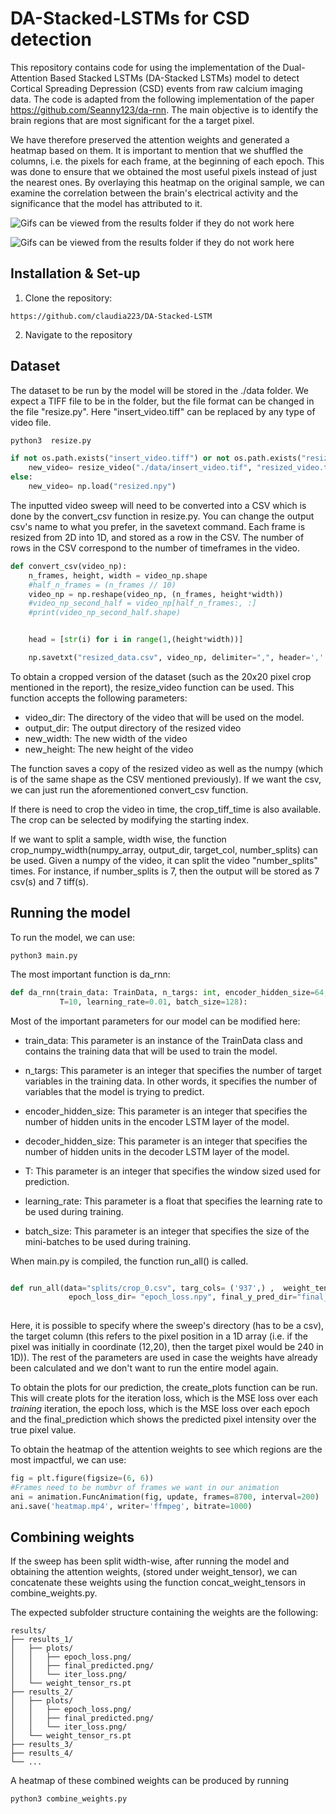 # DA-Stacked-LSTMs for CSD detection
This repository contains code for using the implementation of the Dual-Attention Based Stacked LSTMs (DA-Stacked LSTMs) model to detect Cortical Spreading Depression (CSD) events from raw calcium imaging data. The code is adapted from the following implementation of the paper https://github.com/Seanny123/da-rnn. The main objective is to identify the brain regions that are most significant for the a target pixel.

We have therefore preserved the attention weights and generated a heatmap based on them. It is important to mention that we shuffled the columns, i.e. the pixels for each frame, at the beginning of each epoch. This was done to ensure that we obtained the most useful pixels instead of just the nearest ones. By overlaying this heatmap on the original sample, we can examine the correlation between the brain's electrical activity and the significance that the model has attributed to it. 

![Gifs can be viewed from the results folder if they do not work here](heatmap_final_gif.gif)

![Gifs can be viewed from the results folder if they do not work here](heatmap_new_gif.gif)

## Installation & Set-up 
1. Clone the repository:  
```
https://github.com/claudia223/DA-Stacked-LSTM
```
2. Navigate to the repository
##


## Dataset

The dataset to be run by the model will be stored in the ./data folder. We expect a TIFF file to be in the folder, but the file format can be changed in the file "resize.py". Here "insert_video.tiff" can be replaced by any type of video file. 
```sh
python3  resize.py

```


```python
if not os.path.exists("insert_video.tiff") or not os.path.exists("resized.npy"):
    new_video= resize_video("./data/insert_video.tif", "resized_video.tiff", 91, 72)
else:
    new_video= np.load("resized.npy")

```

The inputted video sweep will need to be converted into a CSV which is done by the convert_csv function in resize.py. You can change the output csv's name to what you prefer, in the savetext command. Each frame is resized from 2D into 1D, and stored as a row in the CSV. The number of rows in the CSV correspond to the number of timeframes in the video.

```python
def convert_csv(video_np):
    n_frames, height, width = video_np.shape
    #half_n_frames = (n_frames // 10)
    video_np = np.reshape(video_np, (n_frames, height*width))
    #video_np_second_half = video_np[half_n_frames:, :]
    #print(video_np_second_half.shape)


    head = [str(i) for i in range(1,(height*width))]

    np.savetxt("resized_data.csv", video_np, delimiter=",", header=','.join(str(elem) for elem in head))

```

To obtain a cropped version of the dataset (such as the 20x20 pixel crop mentioned in the report), the resize_video function can be used. This function accepts the following parameters:

- video_dir: The directory of the video that will be used on the model.
- output_dir: The output directory of the resized video
- new_width: The new width of the video
- new_height: The new height of the video

The function saves a copy of the resized video as well as the numpy (which is of the same shape as the CSV mentioned previously). If we want the csv, we can just run the aforementioned convert_csv function.

If there is need to crop the video in time, the crop_tiff_time is also available. The crop can be selected by modifying the starting index.

If we want to split a sample, width wise, the function crop_numpy_width(numpy_array, output_dir, target_col, number_splits) can be used. Given a numpy of the video, it can split the video "number_splits" times. For instance, if number_splits is 7, then the output will be stored as 7 csv(s) and 7 tiff(s).


## Running the model

To run the model, we can use:

```
python3 main.py

```

The most important function is da_rnn:

```python
def da_rnn(train_data: TrainData, n_targs: int, encoder_hidden_size=64, decoder_hidden_size=64,
           T=10, learning_rate=0.01, batch_size=128):

```

 Most of the important parameters for our model can be modified here:

- train_data: This parameter is an instance of the TrainData class and contains the training data that will be used to train the model.

- n_targs: This parameter is an integer that specifies the number of target variables in the training data. In other words, it specifies the number of variables that the model is trying to predict.

- encoder_hidden_size: This parameter is an integer that specifies the number of hidden units in the encoder LSTM layer of the model.

- decoder_hidden_size: This parameter is an integer that specifies the number of hidden units in the decoder LSTM layer of the model.

- T: This parameter is an integer that specifies the window sized used for prediction.

- learning_rate: This parameter is a float that specifies the learning rate to be used during training.

- batch_size: This parameter is an integer that specifies the size of the mini-batches to be used during training.


When main.py is compiled, the function run_all() is called. 

```python

def run_all(data="splits/crop_0.csv", targ_cols= ('937',) ,  weight_tensor_dir= "weight_tensor.pt", iter_loss_dir="iter_loss.npy" , \
             epoch_loss_dir= "epoch_loss.npy", final_y_pred_dir="final_y_pred.npy" ):
    

```

Here, it is possible to specify where the sweep's directory (has to be a csv), the target column (this refers to the pixel position in a 1D array (i.e. if the pixel was initially in coordinate (12,20), then the target pixel would be 240 in 1D)). The rest of the parameters are used in case the weights have already been calculated and we don't want to run the entire model again.


To obtain the plots for our prediction, the create_plots function can be run.
This will create plots for the iteration loss, which is the MSE loss over each *training* iteration, the epoch loss, which is the MSE loss over each epoch and the final_prediction which shows the predicted pixel intensity over the true pixel value.


To obtain the heatmap of the attention weights to see which regions are the most impactful, we can use:

```python
fig = plt.figure(figsize=(6, 6))
#Frames need to be numbvr of frames we want in our animation
ani = animation.FuncAnimation(fig, update, frames=8700, interval=200)
ani.save('heatmap.mp4', writer='ffmpeg', bitrate=1000)
```

## Combining weights

If the sweep has been split width-wise, after running the model and obtaining the attention weights, (stored under weight_tensor), we can concatenate these weights using the function concat_weight_tensors in combine_weights.py.

The expected subfolder structure containing the weights are the following:

```
results/
├── results_1/
│   ├── plots/
│   │   ├── epoch_loss.png/
│   │   ├── final_predicted.png/
│   │   └── iter_loss.png/
│   └── weight_tensor_rs.pt
├── results_2/
│   ├── plots/
│   │   ├── epoch_loss.png/
│   │   ├── final_predicted.png/
│   │   └── iter_loss.png/
│   └── weight_tensor_rs.pt
├── results_3/
├── results_4/
└── ...

```

A heatmap of these combined weights can be produced by running

```
python3 combine_weights.py

```

